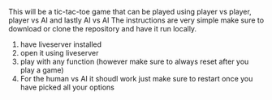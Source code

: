 This will be a tic-tac-toe game that can be played using player vs player, player vs AI and lastly AI vs AI
The instructions are very simple make sure to download or clone the repository and have it run locally.
1. have liveserver installed 
2. open it using liveserver
3. play with any function (however make sure to always reset after you play a game)
4. For the human vs AI it shoudl work just make sure to restart once you have picked all your options 
